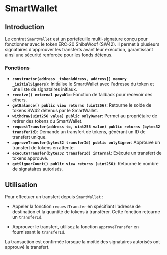 # SmartWallet

## Introduction

Le contrat `SmartWallet` est un portefeuille multi-signature conçu pour fonctionner avec le token ERC-20 ShibaWoof (SW42). Il permet à plusieurs signataires d'approuver les transferts avant leur exécution, garantissant ainsi une sécurité renforcée pour les fonds détenus.

### Fonctions

- **`constructor(address _tokenAddress, address[] memory _initialSigners)`**: Initialise le SmartWallet avec l'adresse du token et une liste de signataires initiaux.
- **`receive() external payable`**: Fonction de fallback pour recevoir des ethers.
- **`getBalance() public view returns (uint256)`**: Retourne le solde de tokens SW42 détenus par le SmartWallet.
- **`withdraw(uint256 value) public onlyOwner`**: Permet au propriétaire de retirer des tokens du SmartWallet.
- **`requestTransfer(address to, uint256 value) public returns (bytes32 transferId)`**: Demande un transfert de tokens, générant un ID de transfert unique.
- **`approveTransfer(bytes32 transferId) public onlySigner`**: Approuve un transfert de tokens en attente.
- **`executeTransfer(bytes32 transferId) internal`**: Exécute un transfert de tokens approuvé.
- **`getSignerCount() public view returns (uint256)`**: Retourne le nombre de signataires autorisés.

## Utilisation

Pour effectuer un transfert depuis `SmartWallet` :

- Appeler la fonction `requestTransfer` en spécifiant l'adresse de destination et la quantité de tokens à transférer. Cette fonction retourne un `transferId`.

- Approuver le transfert, utilisez la fonction `approveTransfer` en fournissant le `transferId`.

La transaction est confirmée lorsque la moitié des signataires autorisés ont approuvé le transfert.
